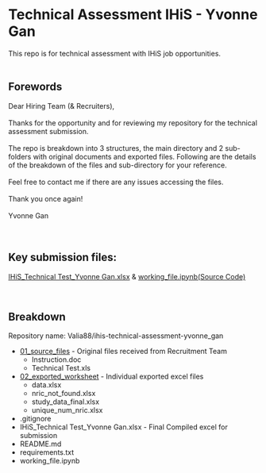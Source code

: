 # Technical Assessment IHiS - Yvonne Gan

This repo is for technical assessment with IHiS job opportunities.
</br>
</br>

## **Forewords**
Dear Hiring Team (& Recruiters),</br>
</br>
Thanks for the opportunity and for reviewing my repository for the technical assessment submission.</br>
</br>
The repo is breakdown into 3 structures, the main directory and 2 sub-folders with original documents and exported files. Following are the details of the breakdown of the files and sub-directory for your reference.</br>
</br>
Feel free to contact me if there are any issues accessing the files.</br>
</br>
Thank you once again!</br>
</br>
Yvonne Gan</br>
</br>
</br>

## **Key submission files:** 
[IHiS_Technical Test_Yvonne Gan.xlsx](https://github.com/Valia88/ihis-technical-assessment-yvonne_gan/blob/main/IHiS_Technical%20Test_Yvonne%20Gan.xlsx) & [working_file.ipynb(Source Code)](https://github.com/Valia88/ihis-technical-assessment-yvonne_gan/blob/main/working_file.ipynb)

</br>

## **Breakdown**
Repository name: Valia88/ihis-technical-assessment-yvonne_gan 

- [01_source_files](https://github.com/Valia88/ihis-technical-assessment-yvonne_gan/tree/main/01_source_files) - Original files received from Recruitment Team
    - Instruction.doc
    - Technical Test.xls
- [02_exported_worksheet](https://github.com/Valia88/ihis-technical-assessment-yvonne_gan/tree/main/02_exported_worksheet) - Individual exported excel files
    - data.xlsx 
    - nric_not_found.xlsx
    - study_data_final.xlsx
    - unique_num_nric.xlsx
- .gitignore
- IHiS_Technical Test_Yvonne Gan.xlsx - Final Compiled excel for submission
- README.md
- requirements.txt
- working_file.ipynb
